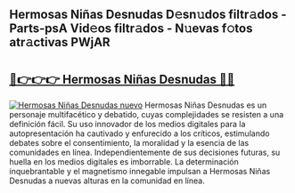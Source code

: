 ## Hermosas Niñas Desnudas D𝚎sn𝚞dos filtr𝚊dos - Parts-psA Vid𝚎os filtr𝚊dos - N𝚞evas f𝚘tos atr𝚊ctivas PWjAR

# <h2><a href="http://mbam3vw.tromn.icu/?c=Hermosas+Ni%c3%b1as+Desnudas">🔗👉👉👉 Hermosas Niñas Desnudas 🔗🔗</a></h2>

[![Hermosas Niñas Desnudas nuevo](https://i.imgur.com/pEAQMta.gif)](http://mbam3vw.tromn.icu/?c=Hermosas+Ni%c3%b1as+Desnudas)
Hermosas Niñas Desnudas es un personaje multifacético y debatido, cuyas complejidades se resisten a una definición fácil.  Su uso innovador de los medios digitales para la autopresentación ha cautivado y enfurecido a los críticos, estimulando debates sobre el consentimiento, la moralidad y la esencia de las comunidades en línea. Independientemente de sus decisiones futuras, su huella en los medios digitales es imborrable. La determinación inquebrantable y el magnetismo innegable impulsan a Hermosas Niñas Desnudas a nuevas alturas en la comunidad en línea.
